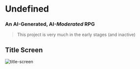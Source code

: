 # Undefined
### An AI-Generated, AI-*Moderated* RPG
> This project is very much in the early stages (and inactive)

## Title Screen
![title-screen](https://github.com/anastaci1a/Undefined/assets/48846277/2f1539cd-9adf-45ee-9f47-f9bfe4f3573e)
